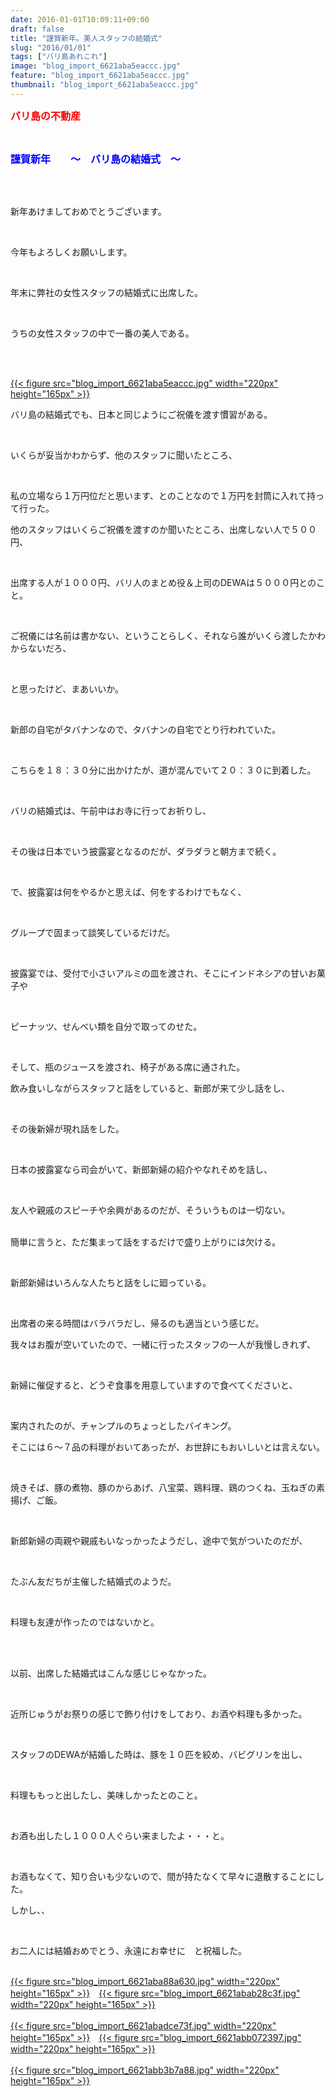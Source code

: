 ```yaml
---
date: 2016-01-01T10:09:11+09:00
draft: false
title: "謹賀新年。美人スタッフの結婚式"
slug: "2016/01/01"
tags: ["バリ島あれこれ"]
image: "blog_import_6621aba5eaccc.jpg"
feature: "blog_import_6621aba5eaccc.jpg"
thumbnail: "blog_import_6621aba5eaccc.jpg"
---
```

<p><font color="#ff0000" size="3"><strong>バリ島の不動産</strong></font></p><br/><p><font color="#0000ff" size="3"><strong>謹賀新年　　～　バリ島の結婚式　～</strong></font></p><br/><br/><p>新年あけましておめでとうございます。</p><br/><p>今年もよろしくお願いします。</p><br/><p>年末に弊社の女性スタッフの結婚式に出席した。</p><br/><p>うちの女性スタッフの中で一番の美人である。</p><br/><p><br/><a href="blog_import_6621aba735a0b.jpg">{{< figure src="blog_import_6621aba5eaccc.jpg" width="220px" height="165px" >}}</a><br/></p><p>バリ島の結婚式でも、日本と同じようにご祝儀を渡す慣習がある。</p><br/><p>いくらが妥当かわからず、他のスタッフに聞いたところ、</p><br/><p>私の立場なら１万円位だと思います、とのことなので１万円を封筒に入れて持って行った。</p><p> </p><p>他のスタッフはいくらご祝儀を渡すのか聞いたところ、出席しない人で５００円、</p><br/><p>出席する人が１０００円、バリ人のまとめ役＆上司のDEWAは５０００円とのこと。</p><br/><p>ご祝儀には名前は書かない、ということらしく、それなら誰がいくら渡したかわからないだろ、</p><br/><p>と思ったけど、まあいいか。</p><br/><p> </p><p>新郎の自宅がタバナンなので、タバナンの自宅でとり行われていた。</p><br/><p>こちらを１８：３０分に出かけたが、道が混んでいて２０：３０に到着した。</p><br/><p>バリの結婚式は、午前中はお寺に行ってお祈りし、</p><br/><p>その後は日本でいう披露宴となるのだが、ダラダラと朝方まで続く。</p><br/><p>で、披露宴は何をやるかと思えば、何をするわけでもなく、</p><br/><p>グループで固まって談笑しているだけだ。</p><br/><p> </p><p>披露宴では、受付で小さいアルミの皿を渡され、そこにインドネシアの甘いお菓子や</p><br/><p>ピーナッツ、せんべい類を自分で取ってのせた。</p><br/><p>そして、瓶のジュースを渡され、椅子がある席に通された。</p><p> </p><p>飲み食いしながらスタッフと話をしていると、新郎が来て少し話をし、</p><br/><p>その後新婦が現れ話をした。</p><br/><p> </p><p>日本の披露宴なら司会がいて、新郎新婦の紹介やなれそめを話し、</p><br/><p>友人や親戚のスピーチや余興があるのだが、そういうものは一切ない。</p><p><br/>簡単に言うと、ただ集まって話をするだけで盛り上がりには欠ける。</p><br/><p> </p><p>新郎新婦はいろんな人たちと話をしに廻っている。</p><br/><p>出席者の来る時間はバラバラだし、帰るのも適当という感じだ。</p><p> </p><p>我々はお腹が空いていたので、一緒に行ったスタッフの一人が我慢しきれず、</p><br/><p>新婦に催促すると、どうぞ食事を用意していますので食べてくださいと、</p><br/><p>案内されたのが、チャンプルのちょっとしたバイキング。</p><p> </p><p>そこには６～７品の料理がおいてあったが、お世辞にもおいしいとは言えない。</p><br/><p>焼きそば、豚の煮物、豚のからあげ、八宝菜、鶏料理、鶏のつくね、玉ねぎの素揚げ、ご飯。</p><br/><p> </p><p>新郎新婦の両親や親戚もいなっかったようだし、途中で気がついたのだが、</p><br/><p>たぶん友だちが主催した結婚式のようだ。</p><br/><p>料理も友達が作ったのではないかと。</p><br/><br/><p>以前、出席した結婚式はこんな感じじゃなかった。</p><br/><p>近所じゅうがお祭りの感じで飾り付けをしており、お酒や料理も多かった。</p><br/><p>スタッフのDEWAが結婚した時は、豚を１０匹を絞め、バビグリンを出し、</p><br/><p>料理ももっと出したし、美味しかったとのこと。</p><br/><p>お酒も出したし１０００人ぐらい来ましたよ・・・と。</p><br/><p> </p><p>お酒もなくて、知り合いも少ないので、間が持たなくて早々に退散することにした。 </p><p> </p><p>しかし、、</p><br/><p>お二人には結婚おめでとう、永遠にお幸せに　と祝福した。</p><p> </p><p><br/><a href="blog_import_6621aba9cad66.jpg">{{< figure src="blog_import_6621aba88a630.jpg" width="220px" height="165px" >}}</a>　<a href="blog_import_6621abac8120c.jpg">{{< figure src="blog_import_6621abab28c3f.jpg" width="220px" height="165px" >}}</a><br/><br/><a href="blog_import_6621abaf1227b.jpg">{{< figure src="blog_import_6621abadce73f.jpg" width="220px" height="165px" >}}</a>　<a href="blog_import_6621abb24c8e0.jpg">{{< figure src="blog_import_6621abb072397.jpg" width="220px" height="165px" >}}</a><br/><br/><a href="blog_import_6621abb555607.jpg">{{< figure src="blog_import_6621abb3b7a88.jpg" width="220px" height="165px" >}}</a><br/></p>

